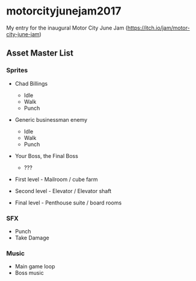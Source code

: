 # motorcityjunejam2017
My entry for the inaugural Motor City June Jam (https://itch.io/jam/motor-city-june-jam)

## Asset Master List

### Sprites
* Chad Billings
  * Idle
  * Walk
  * Punch

* Generic businessman enemy
  * Idle
  * Walk
  * Punch

* Your Boss, the Final Boss
  * ???

* First level - Mailroom / cube farm

* Second level - Elevator / Elevator shaft

* Final level - Penthouse suite / board rooms

### SFX
* Punch
* Take Damage

### Music
* Main game loop
* Boss music
